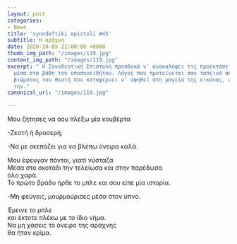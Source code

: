 ```yaml
---
layout: post
categories:
- News
title: 'synodeftiki epistoli #45'
subtitle: Η αράχνη
date: 2020-10-05 22:00:00 +0000
thumb_img_path: "/images/119.jpg"
content_img_path: "/images/119.jpg"
excerpt: " Η Συνοδευτική Επιστολή προσδοκά ν' ανακαλύψει τις προεκτάσεις της εικόνας
  μέσα στα βάθη του υποσυνειδήτου. Λόγος που προτείνεται σαν ταπεινό απαύγασμα του
  βιώματος του θεατή που καταφέρνει ν’ αφηθεί στη μαγεία της εικόνας, επαναδημιουργώντας
  την."
canonical_url: "/images/119.jpg"

---
```

Μου ζήτησες να σου πλέξω μία κουβέρτα

\-Ζεστή ή δροσερή;

\-Να με σκεπάζει για να βλέπω όνειρα καλά.

Μου έφευγαν πόντοι, γιατί νύσταζα  
Μέσα στο σκοτάδι την τελείωσα και στην παρέδωσα  
όλο χαρά.  
Το πρώτο βράδυ ήρθε το μπλε και σου είπε μία ιστορία.

\-Μη φεύγεις, μουρμούρισες μέσα στον ύπνο.

Έμεινε το μπλε  
και έκτοτε πλέκω με το ίδιο νήμα.  
Να μη χάσεις το όνειρο της αράχνης  
θα ήταν κρίμα.